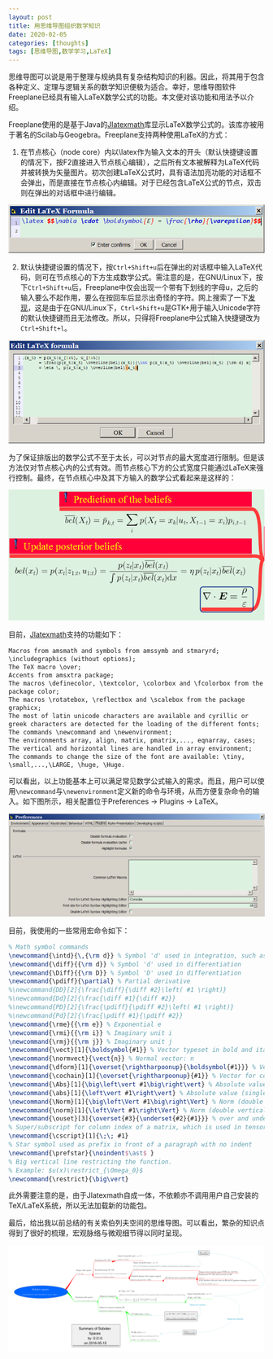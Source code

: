 ```yaml
---
layout: post
title: 用思维导图组织数学知识
date: 2020-02-05
categories: [thoughts]
tags: [思维导图,数学学习,LaTeX]
---
```


思维导图可以说是用于整理与规纳具有复杂结构知识的利器。因此，将其用于包含各种定义、定理与逻辑关系的数学知识便极为适合。幸好，思维导图软件Freeplane已经具有输入LaTeX数学公式的功能。本文便对该功能和用法予以介绍。

Freeplane使用的是基于Java的[Jlatexmath](https://github.com/opencollab/jlatexmath)库显示LaTeX数学公式的。该库亦被用于著名的Scilab与Geogebra。Freeplane支持两种使用LaTeX的方式：

1. 在节点核心（node core）内以\latex作为输入文本的开头（默认快捷键设置的情况下，按F2直接进入节点核心编辑），之后所有文本被解释为LaTeX代码并被转换为矢量图片。初次创建LaTeX公式时，具有语法加亮功能的对话框不会弹出，而是直接在节点核心内编辑。对于已经包含LaTeX公式的节点，双击则在弹出的对话框中进行编辑。

<p align="center"><img src="/figures/p69768137.jpg" alt="caption" /></p>

2. 默认快捷键设置的情况下，按`Ctrl+Shift+u`后在弹出的对话框中输入LaTeX代码，则可在节点核心的下方生成数学公式。需注意的是，在GNU/Linux下，按下`Ctrl+Shift+u`后，Freeplane中仅会出现一个带有下划线的字母u，之后的输入要么不起作用，要么在按回车后显示出奇怪的字符。网上搜索了一下[发现](https://en.wikipedia.org/wiki/Unicode_input)，这是由于在GNU/Linux下，`Ctrl+Shift+u`是GTK+用于输入Unicode字符的默认快捷键而且无法修改。所以，只得将Freeplane中公式输入快捷键改为`Ctrl+Shift+l`。

<p align="center"><img src="/figures/p69768138.jpg" alt="" /></p>

为了保证排版出的数学公式不至于太长，可以对节点的最大宽度进行限制。但是该方法仅对节点核心内的公式有效。而节点核心下方的公式宽度只能通过LaTeX来强行控制。最终，在节点核心中及其下方输入的数学公式看起来是这样的：

<p align="center"><img src="/figures/p69768143.jpg" alt="" /></p>

目前，[Jlatexmath](https://github.com/opencollab/jlatexmath)支持的功能如下：

```
Macros from amsmath and symbols from amssymb and stmaryrd;
\includegraphics (without options);
The TeX macro \over;
Accents from amsxtra package;
The macros \definecolor, \textcolor, \colorbox and \fcolorbox from the package color;
The macros \rotatebox, \reflectbox and \scalebox from the package graphicx;
The most of latin unicode characters are available and cyrillic or greek characters are detected for the loading of the different fonts;
The commands \newcommand and \newenvironment;
The environments array, align, matrix, pmatrix,..., eqnarray, cases;
The vertical and horizontal lines are handled in array environment;
The commands to change the size of the font are available: \tiny, \small,...,\LARGE, \huge, \Huge.
```

可以看出，以上功能基本上可以满足常见数学公式输入的需求。而且，用户可以使用`\newcommand`与`\newenvironment`定义新的命令与环境，从而方便复杂命令的输入。如下图所示，相关配置位于Preferences → Plugins → LaTeX。

<p align="center"><img src="/figures/p69768151.jpg" alt="" /></p>

目前，我使用的一些常用宏命令如下：

```latex
% Math symbol commands
\newcommand{\intd}{\,{\rm d}} % Symbol 'd' used in integration, such as 'dx'
\newcommand{\diff}{{\rm d}} % Symbol 'd' used in differentiation
\newcommand{\Diff}{{\rm D}} % Symbol 'D' used in differentiation
\newcommand{\pdiff}{\partial} % Partial derivative
%\newcommand{DD}[2]{\frac{\diff}{\diff #2}\left( #1 \right)}
%\newcommand{Dd}[2]{\frac{\diff #1}{\diff #2}}
%\newcommand{PD}[2]{\frac{\pdiff}{\pdiff #2}\left( #1 \right)}
%\newcommand{Pd}[2]{\frac{\pdiff #1}{\pdiff #2}}
\newcommand{\rme}{{\rm e}} % Exponential e
\newcommand{\rmi}{{\rm i}} % Imaginary unit i
\newcommand{\rmj}{{\rm j}} % Imaginary unit j
\newcommand{\vect}[1]{\boldsymbol{#1}} % Vector typeset in bold and italic
\newcommand{\normvect}{\vect{n}} % Normal vector: n
\newcommand{\dform}[1]{\overset{\rightharpoonup}{\boldsymbol{#1}}} % Vector for differential form
\newcommand{\cochain}[1]{\overset{\rightharpoonup}{#1}} % Vector for cochain
\newcommand{\Abs}[1]{\big\left\vert #1\big\right\vert} % Absolute value (single big vertical bar)
\newcommand{\abs}[1]{\left\vert #1\right\vert} % Absolute value (single vertical bar)
\newcommand{\Norm}[1]{\big\left\Vert #1\big\right\Vert} % Norm (double big vertical bar)
\newcommand{\norm}[1]{\left\Vert #1\right\Vert} % Norm (double vertical bar)
\newcommand{\ouset}[3]{\overset{#3}{\underset{#2}{#1}}} % over and under set
% Super/subscript for column index of a matrix, which is used in tensor analysis.
\newcommand{\cscript}[1]{\;\; #1}
% Star symbol used as prefix in front of a paragraph with no indent
\newcommand{\prefstar}{\noindent$\ast$ }
% Big vertical line restricting the function.
% Example: $u(x)\restrict_{\Omega_0}$
\newcommand{\restrict}{\big\vert}
```

此外需要注意的是，由于Jlatexmath自成一体，不依赖亦不调用用户自己安装的TeX/LaTeX系统，所以无法加载新的功能包。

最后，给出我以前总结的有关索伯列夫空间的思维导图。可以看出，繁杂的知识点得到了很好的梳理，宏观脉络与微观细节得以同时呈现。

<p align="center"><img src="/figures/p69768160.jpg" alt="" /></p>
